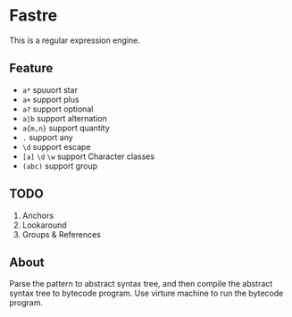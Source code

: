 # Fastre

This is a regular expression engine.

## Feature

- `a*` spuuort star
- `a+` support plus
- `a?` support optional
- `a|b` support alternation
- `a{m,n}` support quantity
- `.` support any
- `\d` support escape
- `[a]` `\d` `\w` support Character classes
- `(abc)` support group

## TODO

1. Anchors
2. Lookaround
3. Groups & References

## About

Parse the pattern to abstract syntax tree, and then compile the abstract syntax tree to bytecode program. Use virture machine to run the bytecode program.
